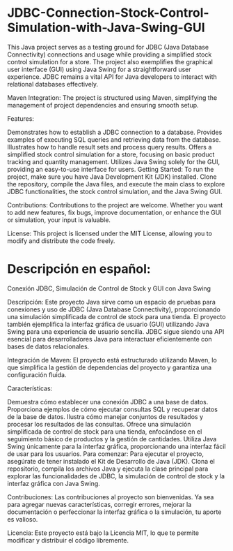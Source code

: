# JDBC-Connection-Stock-Control-Simulation-with-Java-Swing-GUI

This Java project serves as a testing ground for JDBC (Java Database Connectivity) connections and usage while providing a simplified stock control simulation for a store. The project also exemplifies the graphical user interface (GUI) using Java Swing for a straightforward user experience. JDBC remains a vital API for Java developers to interact with relational databases effectively.

Maven Integration:
The project is structured using Maven, simplifying the management of project dependencies and ensuring smooth setup.

Features:

Demonstrates how to establish a JDBC connection to a database.
Provides examples of executing SQL queries and retrieving data from the database.
Illustrates how to handle result sets and process query results.
Offers a simplified stock control simulation for a store, focusing on basic product tracking and quantity management.
Utilizes Java Swing solely for the GUI, providing an easy-to-use interface for users.
Getting Started:
To run the project, make sure you have Java Development Kit (JDK) installed. Clone the repository, compile the Java files, and execute the main class to explore JDBC functionalities, the stock control simulation, and the Java Swing GUI.

Contributions:
Contributions to the project are welcome. Whether you want to add new features, fix bugs, improve documentation, or enhance the GUI or simulation, your input is valuable.

License:
This project is licensed under the MIT License, allowing you to modify and distribute the code freely.

# Descripción en español:
Conexión JDBC, Simulación de Control de Stock y GUI con Java Swing

Descripción:
Este proyecto Java sirve como un espacio de pruebas para conexiones y uso de JDBC (Java Database Connectivity), proporcionando una simulación simplificada de control de stock para una tienda. El proyecto también ejemplifica la interfaz gráfica de usuario (GUI) utilizando Java Swing para una experiencia de usuario sencilla. JDBC sigue siendo una API esencial para desarrolladores Java para interactuar eficientemente con bases de datos relacionales.

Integración de Maven:
El proyecto está estructurado utilizando Maven, lo que simplifica la gestión de dependencias del proyecto y garantiza una configuración fluida.

Características:

Demuestra cómo establecer una conexión JDBC a una base de datos.
Proporciona ejemplos de cómo ejecutar consultas SQL y recuperar datos de la base de datos.
Ilustra cómo manejar conjuntos de resultados y procesar los resultados de las consultas.
Ofrece una simulación simplificada de control de stock para una tienda, enfocándose en el seguimiento básico de productos y la gestión de cantidades.
Utiliza Java Swing únicamente para la interfaz gráfica, proporcionando una interfaz fácil de usar para los usuarios.
Para comenzar:
Para ejecutar el proyecto, asegúrate de tener instalado el Kit de Desarrollo de Java (JDK). Clona el repositorio, compila los archivos Java y ejecuta la clase principal para explorar las funcionalidades de JDBC, la simulación de control de stock y la interfaz gráfica con Java Swing.

Contribuciones:
Las contribuciones al proyecto son bienvenidas. Ya sea para agregar nuevas características, corregir errores, mejorar la documentación o perfeccionar la interfaz gráfica o la simulación, tu aporte es valioso.

Licencia:
Este proyecto está bajo la Licencia MIT, lo que te permite modificar y distribuir el código libremente.
